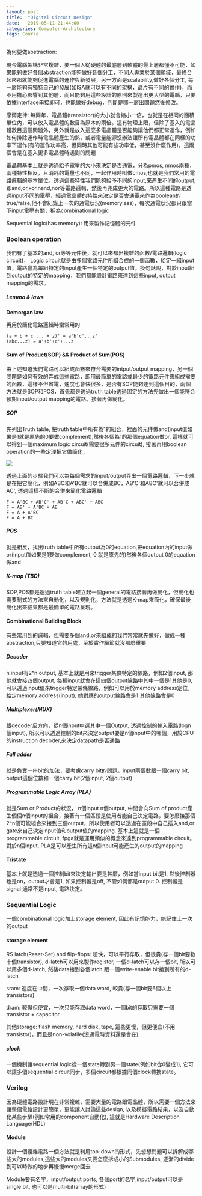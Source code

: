 ```yaml
---
layout: post
title:  "Digital Circuit Design"
date:   2019-05-11 21:44:00
categories: Computer-Architecture
tags: Course
---
```



為何要做abstraction:

現今電腦架構非常複雜，要一個人從硬體的最底層到軟體的最上層都懂不可能，如果能夠做好各個abstraction能夠做好各個分工，不同人專業於某個領域，最終合起來那就能夠促進電腦的運作與新發展，另一方面是scalability,做好各個分工, 每一層能夠有獨特自己的發展(如ISA就可以有不同的架構，晶片有不同的實作)，而不用擔心影響到其他層，而且能夠用這些設計的原則來製造出更大型的電腦，只要依據interface串接即可，也能做好debug，判斷是哪一層出問題然後修改。

摩爾定律:
每兩年，電晶體(transistor)的大小就會縮小一倍，也就是在相同的面積單位內，可以放入電晶體的數目為原本的兩倍。這有物理上限，但除了塞入的電晶體數目這個問題外，另外就是放入這麼多電晶體是否能夠讓他們都正常運作，例如如何排除運作時電晶體產生的熱，或者電量能源沒辦法讓所有電晶體都在同樣的功率下運作(有的運作功率高，但同時其他可能有些功率低，甚至沒什麼作用)，這兩個會是在塞入更多電晶體時遇到的問題

電晶體基本上就是透過給予電壓的大小來決定是否通電，分為pmos, nmos兩種，兩種特性相反，且消耗的電量也不同，一起作用時叫做cmos,也就是我們常用的電路邏輯的基本單位。透過這些特性我們能夠給予不同的input,來產生不同的output,即and,or,xor,nand,nor等電路邏輯，然後再兜成更大的電路。所以這種電路是透過input不同的電壓，經過電晶體的特性來決定是否會通電來作為boolean的true/false,他不會紀錄上一次的通電狀況(memoryless)，每次通電狀況都只跟當下input電壓有關，稱為combinational logic


Sequential logic(has memory): 用來製作記憶體的元件


### Boolean operation

我們有了基本的and, or等等元件後，就可以來都出複雜的函數/電路邏輯(logic circuit)，
Logic circuit就是由多個電路元件所組合成的一個函數，給定一組input值，電路會為每組特定的input產生一個特定的output值。換句話說，對於input組到output的特定的mapping，我們都能設計電路來達到這些input, output mapping的需求。

##### Lemma & laws

**Demorgan law**<br />

再用於簡化電路邏輯時蠻常用的

```
(a + b + c ... + z)' = a'b'c'...z'
(abc...z) = a'+b'+c'+...z'
```

#### Sum of Product(SOP) && Product of Sum(POS)

由上述知道我們電路可以組成函數來符合需要的intput/output mapping，另一個問題是如何有效的弄成這些電路，即用最簡單的電路或最少的電路元件來組成需要的函數，這樣不但省電，速度也會快很多，是否有SOP能夠達到這個目的，兩個方法就是SOP和POS，首先都是透過truth table透過固定的方法先做出一個能符合預期input/output mapping的電路。接著再做簡化。

##### SOP

先列出Truth table, 把truth table中所有為1的組合，裡面的元件做and(input值如果是1就是原先的0要做complement),然後各個為1的那個equation做or, 這樣就可以得到一個maximum logic circuit(需要很多元件的circuit), 接著再用boolean operation的一些定理把它做簡化，

![](/assets/images/notes/CA/0-1.png)

透過上面的步驟我們可以為每個需求的input/output弄出一個電路邏輯，下一步就是在把它簡化，例如ABC和A'BC就可以合併成BC，AB'C'和ABC'就可以合併成AC', 透過這樣不斷的合併來簡化電路邏輯

```
F = A'BC + AB'C' + AB'C + ABC' + ABC
F = AB' + A'BC + AB
F = A + A'BC
F = A + BC
```

##### POS

就是相反，找出truth table中所有output為0的equation,把equation內的input做or(input值如果是1要做complement, 0 就是原先的)然後各個output 0的equation做and


##### K-map (TBD)

SOP,POS都是透過truth table建立起一個general的電路接著再做簡化，但簡化也需要制式的方法來自動化，以及規則化，方法就是透過K-map來簡化，確保最後簡化出來結果都是最簡單的電路呈現。

#### Combinational Building Block

有些常用到的邏輯，但需要多個and,or來組成的我們常常就先做好，做成一種abstraction,只要知道它的用處，至於實作細節就沒那麼重要

##### Decoder

n input有2^n output, 基本上就是用來trigger某條特定的線路，例如2個input, 那他就會接四個output, 每種input就會在這四個output線路中其中一個是1其他是0, 可以透過input值來trigger特定某條線路，例如可以用於memory address定位，給定memory address(input), 她對應的output線路會是1 其他線路會是0

##### Multiplexer(MUX)

跟decoder反方向，從n個input中選其中一個Output, 透過控制的輸入電路(logn個input), 所以可以透過控制的bit來決定output要是n個input中的哪個，用於CPU的instruction decoder,來決定datapath是否通路

##### Full adder

就是負責一串bit的加法，要考慮carry bit的問題。input兩個數跟一個carry bit, output這個位數和一個carry bit(2個input, 2個output)

##### Programmable Logic Array (PLA)

就是Sum or Product的狀況， n個input n個output, 中間會向Sum of product產生個個n個input的組合，接著有一個區段是使用者能自己決定電路，要怎麼接那個2^n個可能組合來接到三個output，所以使用者可以透過在區段中自己插入and,or gate來自己決定input值和output值的mapping. 基本上這就是一個programmable circuit, fpga就是運用類似的概念來達到programmable circuit。對於n個input, PLA是可以產生所有這n個input可能產生的output的mapping

#### Tristate

基本上就是透過一個控制bit來決定輸出要是甚麼，例如當input bit是1, 然後控制器也是on，output才會是1, 如果控制器是off, 不管如何都是output 0. 控制器是signal 通常不是input, 電路決定。

### Sequential Logic

一個combinational logic加上storage element, 因此有記憶能力，能記住上一次的output

#### storage element

RS latch(Reset-Set) and flip-flops: 超快，可以平行存取，但很貴(存一個bit要數十個transistor), d-latch可以用來製作register, 一個d-latch可以存一個bit, 所以可以用多個d-latch, 然後data接到各個latch,跟一個write-enable bit接到所有的d-latch

sram: 速度在中間，一次存取一個data word, 較貴(存一個bit要6個以上transistors)

dram: 較慢但便宜，一次只能存取data word，一個bit的存取只需要一個transistor + capacitor

其他storage: flash memory, hard disk, tape,  這些更慢，但更便宜(不用transistor)，而且是non-volatile(沒通電時資料還是會在)


##### clock

一個機制讓sequential logic從一個state轉到另一個state(例如bit從0變成1), 它可以讓多個sequential circuit同步，多個circuit都根據同個clock轉換state。


### Verilog

因為硬體電路設計現在非常複雜，需要大量的電路跟電晶體，所以需要一個方法來讓整個電路設計更簡單，更能讓人討論這些design, 以及模擬電路結果，以及自動化某些步驟(例如常用的component自動化), 這就是Hardware Description Language(HDL)

#### Module

設計一個複雜電路一個方法就是利用top-down的形式，先想想問題可以拆解成哪些大的modules,這些大的modules又要怎麼拆成小的Submodules, 逐漸的divide到可以時做的地步再慢慢merge回去

Module要有名字，input/output ports, 各個port的名字,input/output可以是single bit, 也可以是multi-bit(array的形式)
